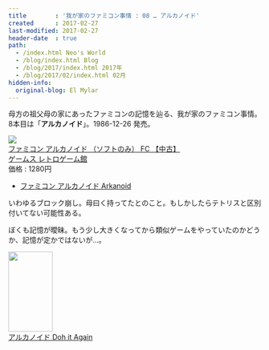 ```yaml
---
title        : '我が家のファミコン事情 : 08 … アルカノイド'
created      : 2017-02-27
last-modified: 2017-02-27
header-date  : true
path:
  - /index.html Neo's World
  - /blog/index.html Blog
  - /blog/2017/index.html 2017年
  - /blog/2017/02/index.html 02月
hidden-info:
  original-blog: El Mylar
---
```


母方の祖父母の家にあったファミコンの記憶を辿る、我が家のファミコン事情。8本目は「**アルカノイド**」。1986-12-26 発売。

<div class="ad-rakuten">
  <div class="ad-rakuten-image">
    <a href="https://hb.afl.rakuten.co.jp/hgc/g00qkl92.waxyc431.g00qkl92.waxyd56e/?pc=https%3A%2F%2Fitem.rakuten.co.jp%2Fauc-egames%2F10000426%2F&amp;m=http%3A%2F%2Fm.rakuten.co.jp%2Fauc-egames%2Fi%2F10000425%2F">
      <img src="https://thumbnail.image.rakuten.co.jp/@0_mall/auc-egames/cabinet/00811264/img55649071.jpg?_ex=128x128">
    </a>
  </div>
  <div class="ad-rakuten-info">
    <div class="ad-rakuten-title">
      <a href="https://hb.afl.rakuten.co.jp/hgc/g00qkl92.waxyc431.g00qkl92.waxyd56e/?pc=https%3A%2F%2Fitem.rakuten.co.jp%2Fauc-egames%2F10000426%2F&amp;m=http%3A%2F%2Fm.rakuten.co.jp%2Fauc-egames%2Fi%2F10000425%2F">ファミコン アルカノイド （ソフトのみ） FC 【中古】</a>
    </div>
    <div class="ad-rakuten-shop">
      <a href="https://hb.afl.rakuten.co.jp/hgc/g00qkl92.waxyc431.g00qkl92.waxyd56e/?pc=https%3A%2F%2Fwww.rakuten.co.jp%2Fauc-egames%2F&amp;m=http%3A%2F%2Fm.rakuten.co.jp%2Fauc-egames%2F">ゲームス レトロゲーム館</a>
    </div>
    <div class="ad-rakuten-price">価格 : 1280円</div>
  </div>
</div>

- [ファミコン アルカノイド Arkanoid](https://youtube.com/watch?v=7bLRrMeVzFg)

いわゆるブロック崩し。母曰く持ってたとのこと。もしかしたらテトリスと区別付いてない可能性ある。

ぼくも記憶が曖昧。もう少し大きくなってから類似ゲームをやっていたのかどうか、記憶が定かではないが…。

<div class="ad-amazon">
  <div class="ad-amazon-image">
    <a href="https://www.amazon.co.jp/dp/B0000645OS?tag=neos21-22&amp;linkCode=osi&amp;th=1&amp;psc=1">
      <img src="https://m.media-amazon.com/images/I/51WSMFCVYPL._SL160_.jpg" width="88" height="160">
    </a>
  </div>
  <div class="ad-amazon-info">
    <div class="ad-amazon-title">
      <a href="https://www.amazon.co.jp/dp/B0000645OS?tag=neos21-22&amp;linkCode=osi&amp;th=1&amp;psc=1">アルカノイド Doh it Again</a>
    </div>
  </div>
</div>
